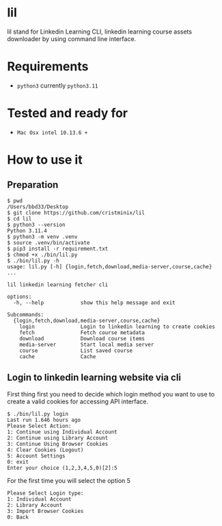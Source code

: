 # lil
lil stand for Linkedin Learning CLI, linkedin learning course assets downloader by using command line interface.

# Requirements
- `python3` currently `python3.11`

# Tested and ready for
- `Mac Osx intel 10.13.6 +`

# How to use it
## Preparation 
```
$ pwd
/Users/bbd33/Desktop
$ git clone https://github.com/cristminix/lil
$ cd lil
$ python3 --version
Python 3.11.4
$ python3 -m venv .venv
$ source .venv/bin/activate
$ pip3 install -r requirement.txt
$ chmod +x ./bin/lil.py
$ ./bin/lil.py -h
usage: lil.py [-h] {login,fetch,download,media-server,course,cache} ...

lil linkedin learning fetcher cli

options:
  -h, --help            show this help message and exit

Subcommands:
  {login,fetch,download,media-server,course,cache}
    login               Login to linkedin learning to create cookies
    fetch               Fetch course metadata
    download            Download course items
    media-server        Start local media server
    course              List saved course
    cache               Cache
```
## Login to linkedin learning website via cli
First thing first you need to decide which login method you want to use to create a valid cookies for accessing API interface.
```
$ ./bin/lil.py login
Last run 1.646 hours ago
Please Select Action:
1: Continue using Individual Account
2: Continue using Library Account
3: Continue Using Browser Cookies
4: Clear Cookies (Logout)
5: Account Settings
0: exit
Enter your choice (1,2,3,4,5,0)[2]:5
```
For the first time you will select the option 5
```
Please Select Login type:
1: Individual Account
2: Library Account
3: Import Browser Cookies
0: Back
```

